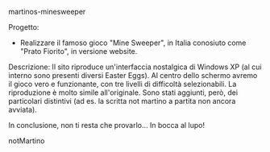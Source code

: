 martinos-minesweeper

Progetto:
- Realizzare il famoso gioco "Mine Sweeper", in Italia conosiuto come "Prato Fiorito", in versione website.

Descrizione:
Il sito riproduce un'interfaccia nostalgica di Windows XP (al cui interno sono presenti diversi Easter Eggs).
Al centro dello schermo avremo il gioco vero e funzionante, con tre livelli di difficoltà selezionabili.
La riproduzione è molto simile all'originale.
Sono stati aggiunti, però, dei particolari distintivi (ad es. la scritta not martino a partita non ancora avviata).

In conclusione, non ti resta che provarlo...
In bocca al lupo!

notMartino